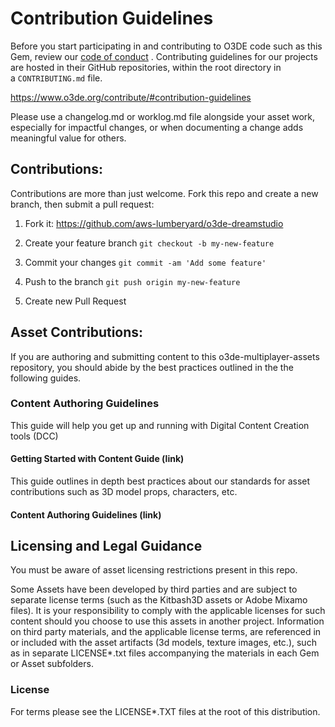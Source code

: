 # Contribution Guidelines

Before you start participating in and contributing to O3DE code such as this Gem, review our [code of conduct](https://o3de.org/docs/contributing/code-of-conduct/) . Contributing guidelines for our projects are hosted in their GitHub repositories, within the root directory in a `CONTRIBUTING.md` file.

https://www.o3de.org/contribute/#contribution-guidelines

Please use a changelog.md or worklog.md file alongside your asset work, especially for impactful changes, or when documenting a change adds meaningful value for others.

## Contributions:

Contributions are more than just welcome. Fork this repo and create a new branch, then submit a pull request:

1. Fork it: https://github.com/aws-lumberyard/o3de-dreamstudio

2. Create your feature branch `git checkout -b my-new-feature`

3. Commit your changes `git commit -am 'Add some feature'`

4. Push to the branch `git push origin my-new-feature`

5. Create new Pull Request

## Asset Contributions:

If you are authoring and submitting content to this o3de-multiplayer-assets repository, you should abide by the best practices outlined in the the following guides. 

### Content Authoring Guidelines

This guide will help you get up and running with Digital Content Creation tools (DCC)

#### Getting Started with Content Guide (link)

This guide outlines in depth best practices about our standards for asset contributions such as 3D model props, characters, etc.

#### Content Authoring Guidelines (link)

## Licensing and Legal Guidance

You must be aware of asset licensing restrictions present in this repo.

Some Assets have been developed by third parties and are subject to separate license terms (such as the Kitbash3D assets or Adobe Mixamo files). It is your responsibility to comply with the applicable licenses for such content should you choose to use this assets in another project. Information on third party materials, and the applicable license terms, are referenced in or included with the asset artifacts (3d models, texture images, etc.), such as in separate LICENSE*.txt files accompanying the materials in each Gem or Asset subfolders. 

### License

For terms please see the LICENSE*.TXT files at the root of this distribution.
